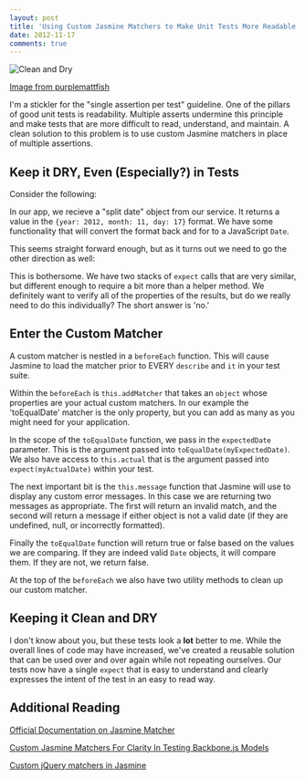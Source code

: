 ```yaml
---
layout: post
title: 'Using Custom Jasmine Matchers to Make Unit Tests More Readable'
date: 2012-11-17
comments: true
---
```


![Clean and Dry](/images/clean_and_dry.jpg)

[Image from purplemattfish](http://www.flickr.com/photos/29601732@N06/3969905051/)

I'm a stickler for the "single assertion per test" guideline. One of the pillars of good unit tests is readability. Multiple asserts undermine this principle and make tests that are more difficult to read, understand, and maintain. A clean solution to this problem is to use custom Jasmine matchers in place of multiple assertions.

## Keep it DRY, Even (Especially?) in Tests

Consider the following:

In our app, we recieve a "split date" object from our service. It returns a value in the `{year: 2012, month: 11, day: 17}` format. We have some functionality that will convert the format back and for to a JavaScript `Date`.

This seems straight forward enough, but as it turns out we need to go the other direction as well:

This is bothersome. We have two stacks of `expect` calls that are very similar, but different enough to require a bit more than a helper method. We definitely want to verify all of the properties of the results, but do we really need to do this individually? The short answer is 'no.'

## Enter the Custom Matcher

A custom matcher is nestled in a `beforeEach` function. This will cause Jasmine to load the matcher prior to EVERY `describe` and `it` in your test suite.

Within the `beforeEach` is `this.addMatcher` that takes an `object` whose properties are your actual custom matchers. In our example the 'toEqualDate' matcher is the only property, but you can add as many as you might need for your application.

In the scope of the `toEqualDate` function, we pass in the `expectedDate` parameter. This is the argument passed into `toEqualDate(myExpectedDate)`. We also have access to `this.actual` that is the argument passed into `expect(myActualDate)` within your test.

The next important bit is the `this.message` function that Jasmine will use to display any custom error messages. In this case we are returning two messages as appropriate. The first will return an invalid match, and the second will return a message if either object is not a valid date (if they are undefined, null, or incorrectly formatted).

Finally the `toEqualDate` function will return true or false based on the values we are comparing. If they are indeed valid `Date` objects, it will compare them. If they are not, we return false.

At the top of the `beforeEach` we also have two utility methods to clean up our custom matcher.

## Keeping it Clean and DRY

I don't know about you, but these tests look a **lot** better to me. While the overall lines of code may have increased, we've created a reusable solution that can be used over and over again while not repeating ourselves. Our tests now have a single `expect` that is easy to understand and clearly expresses the intent of the test in an easy to read way.

## Additional Reading

[Official Documentation on Jasmine Matcher](https://github.com/pivotal/jasmine/wiki/Matchers)

[Custom Jasmine Matchers For Clarity In Testing Backbone.js Models](http://lostechies.com/derickbailey/2011/09/03/custom-jasmine-matchers-for-clarity-in-testing-backbone-js-models/)

[Custom jQuery matchers in Jasmine](http://testdrivenwebsites.com/2010/08/04/custom-jquery-matchers-in-jasmine/)
